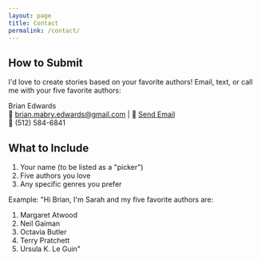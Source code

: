 ```yaml
---
layout: page
title: Contact
permalink: /contact/
---
```


## How to Submit

I'd love to create stories based on your favorite authors! Email, text, or call me with your five favorite authors:

Brian Edwards  
📧 brian.mabry.edwards@gmail.com | 📧 [Send Email](mailto:brian.mabry.edwards@gmail.com?subject=My%20Five%20Favorite%20Authors)  
📱 (512) 584-6841

## What to Include

1. Your name (to be listed as a "picker")
2. Five authors you love
3. Any specific genres you prefer

Example:
"Hi Brian, I'm Sarah and my five favorite authors are:
1. Margaret Atwood
2. Neil Gaiman
3. Octavia Butler
4. Terry Pratchett
5. Ursula K. Le Guin"
